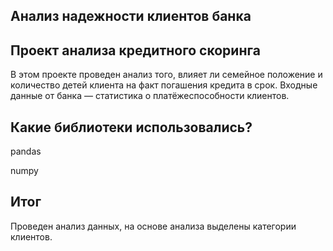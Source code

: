 ## Анализ надежности клиентов банка
## Проект анализа кредитного скоринга
В этом проекте проведен анализ того, влияет ли семейное положение и количество детей клиента на факт погашения кредита в срок. Входные данные от банка — статистика о платёжеспособности клиентов.
##  Какие библиотеки использовались?
pandas

numpy


## Итог
Проведен анализ данных, на основе анализа выделены категории клиентов.
